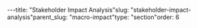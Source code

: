 ---title: "Stakeholder Impact Analysis"slug: "stakeholder-impact-analysis"parent_slug: "macro-impact"type: "section"order: 6